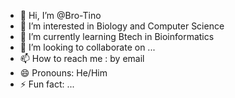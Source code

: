 - 👋 Hi, I’m @Bro-Tino
- 👀 I’m interested in Biology and Computer Science
- 🌱 I’m currently learning Btech in Bioinformatics
- 💞️ I’m looking to collaborate on ...
- 📫 How to reach me : by email
- 😄 Pronouns: He/Him
- ⚡ Fun fact: ...

<!---
Bro-Tino/Bro-Tino is a ✨ special ✨ repository because its `README.md` (this file) appears on your GitHub profile.
You can click the Preview link to take a look at your changes.
--->
